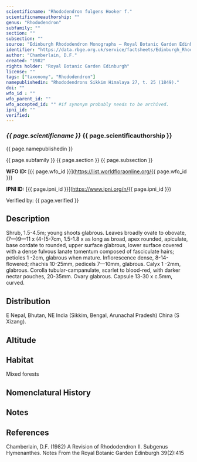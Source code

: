 ```yaml
---
scientificname: "Rhododendron fulgens Hooker f."
scientificnameauthorship: ""
genus: "Rhododendron"
subfamily: ""
section: ""
subsection: ""
source: "Edinburgh Rhododendron Monographs – Royal Botanic Garden Edinburgh"
identifier: "https://data.rbge.org.uk/service/factsheets/Edinburgh_Rhododendron_Monographs.xhtml"
author: "Chamberlain, D.F."
created: "1982"
rights holder: "Royal Botanic Garden Edinburgh"
license: ""
tags: ["taxonomy", "Rhododendron"]
namepublishedin: "Rhododendrons Sikkim Himalaya 27, t. 25 (1849)."
doi: ""
wfo_id : ""
wfo_parent_id: ""
wfo_accepted_id: "" #if synonym probably needs to be archived.                      
ipni_id: ""
verified:
---
```

### _{{ page.scientificname }}_ {{ page.scientificauthorship }}
 {{ page.namepublishedin }}

{{ page.subfamily }} {{ page.section }} {{ page.subsection }}

**WFO ID:** [{{ page.wfo_id }}](https://list.worldfloraonline.org/{{ page.wfo_id }})

**IPNI ID:** [{{ page.ipni_id }}](https://www.ipni.org/n/{{ page.ipni_id }})

Verified by: {{ page.verified }}



## Description
Shrub, 1.5-4.5m; young shoots glabrous. Leaves broadly ovate to obovate, (7—)9—11 x (4-)5-7cm, 1.5-1.8 x as long as broad, apex rounded, apiculate, base cordate to rounded, upper surface glabrous, lower surface covered with a dense fulvous lanate tomentum composed of fasciculate hairs; petioles 1 -2cm, glabrous when mature. Inflorescence dense, 8-14-flowered; rhachis 10-25mm, pedicels 7—10mm, glabrous. Calyx 1 -2mm, glabrous. Corolla tubular-campanulate, scarlet to blood-red, with darker nectar pouches, 20-35mm. Ovary glabrous. Capsule 13-30 x c.5mm, curved.

## Distribution
E Nepal, Bhutan, NE India (Sikkim, Bengal, Arunachal Pradesh) China (S Xizang).

## Altitude


## Habitat
Mixed forests

## Nomenclatural History

                       
## Notes


## References

Chamberlain, D.F. (1982) A Revision of Rhododendron II. Subgenus Hymenanthes. Notes From the Royal Botanic Garden Edinburgh 39(2):415
